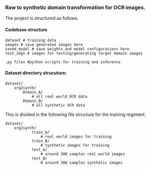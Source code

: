 ### Raw to synthetic domain transformation for OCR images. 

The project is structured as follows.

#### Codebase structure
```
dataset # training data
images # save generated images here
saved_model # save weights and model configurations here
test_imgs # images for testing/generating target domain images

.py files #python scripts for training and inference
```
#### Dataset directory strucuture:

```
dataset/
	org2synth/
		Domain_A/
			# all real world OCR data
		Domain_B/
			# all synthetic OCR data
```
This is divided in the following file structure for the training regiment.
```
dataset/
	org2synth/
			train_A/
				# real world images for training
			train_B/
				# synthetic images for training
			test_A/
				# around 300 samples real world images
			test_B/
				# around 300 samples synthetic images
```
